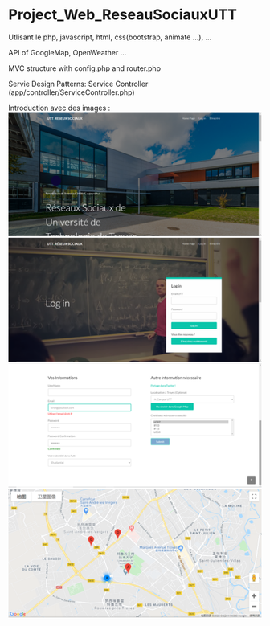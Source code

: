 # Project_Web_ReseauSociauxUTT

Utlisant le php, javascript, html, css(bootstrap, animate ...), ...

API of GoogleMap, OpenWeather ...

MVC structure with config.php and router.php

Servie Design Patterns: Service Controller (app/controller/ServiceController.php)


Introduction avec des images :
![image](https://github.com/therealdarkflamemaster/Project_Web_ReseauSociauxUTT/blob/master/public/images/mainpage.png)
![image](https://github.com/therealdarkflamemaster/Project_Web_ReseauSociauxUTT/blob/master/public/images/Login.png)
![image](https://github.com/therealdarkflamemaster/Project_Web_ReseauSociauxUTT/blob/master/public/images/register.png)
![image](https://github.com/therealdarkflamemaster/Project_Web_ReseauSociauxUTT/blob/master/public/images/GoogleApi.png)
